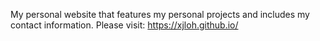 My personal website that features my personal projects and includes my contact information.
Please visit: https://xjloh.github.io/
